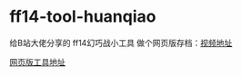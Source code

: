 # ff14-tool-huanqiao
给B站大佬分享的 ff14幻巧战小工具 做个网页版存档：[视频地址](https://www.bilibili.com/video/BV17e4y1u7uo/)

[网页版工具地址](https://etest2023.github.io/ff14-tool-huanqiao/)
